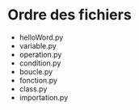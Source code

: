 # Ordre des fichiers

- helloWord.py
- variable.py
- operation.py
- condition.py
- boucle.py
- fonction.py
- class.py
- importation.py